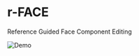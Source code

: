 # r-FACE
Reference Guided Face Component Editing

![Demo](https://github.com/thinkerthinker/r-FACE/blob/master/Demo.gif)
